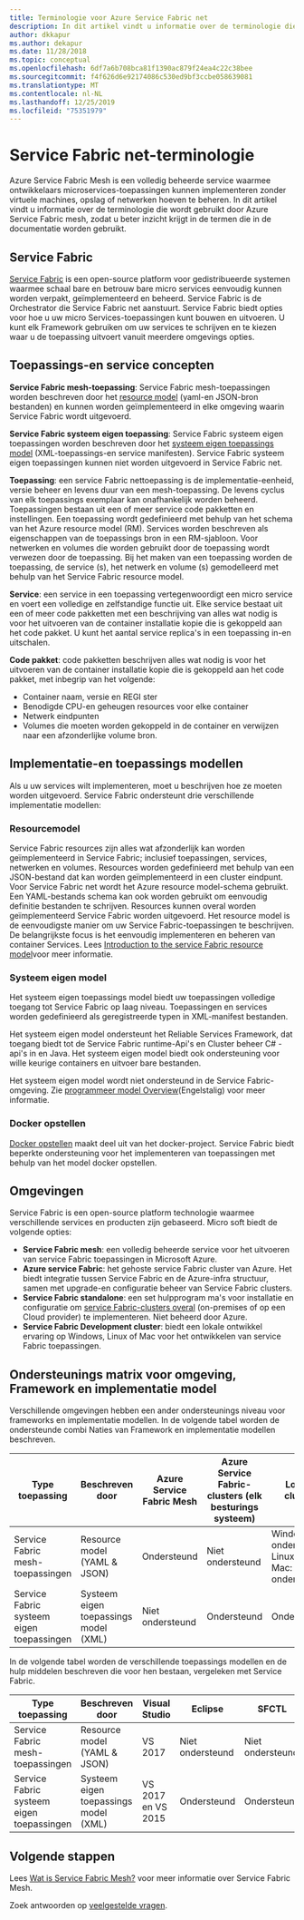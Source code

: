 ```yaml
---
title: Terminologie voor Azure Service Fabric net
description: In dit artikel vindt u informatie over de terminologie die wordt gebruikt door Azure Service Fabric mesh, zodat u beter inzicht krijgt in de termen die in de documentatie worden gebruikt.
author: dkkapur
ms.author: dekapur
ms.date: 11/28/2018
ms.topic: conceptual
ms.openlocfilehash: 6df7a6b708bca81f1390ac879f24ea4c22c38bee
ms.sourcegitcommit: f4f626d6e92174086c530ed9bf3ccbe058639081
ms.translationtype: MT
ms.contentlocale: nl-NL
ms.lasthandoff: 12/25/2019
ms.locfileid: "75351979"
---
```

# <a name="service-fabric-mesh-terminology"></a>Service Fabric net-terminologie

Azure Service Fabric Mesh is een volledig beheerde service waarmee ontwikkelaars microservices-toepassingen kunnen implementeren zonder virtuele machines, opslag of netwerken hoeven te beheren. In dit artikel vindt u informatie over de terminologie die wordt gebruikt door Azure Service Fabric mesh, zodat u beter inzicht krijgt in de termen die in de documentatie worden gebruikt.

## <a name="service-fabric"></a>Service Fabric

[Service Fabric](/azure/service-fabric/) is een open-source platform voor gedistribueerde systemen waarmee schaal bare en betrouw bare micro services eenvoudig kunnen worden verpakt, geïmplementeerd en beheerd. Service Fabric is de Orchestrator die Service Fabric net aanstuurt. Service Fabric biedt opties voor hoe u uw micro Services-toepassingen kunt bouwen en uitvoeren. U kunt elk Framework gebruiken om uw services te schrijven en te kiezen waar u de toepassing uitvoert vanuit meerdere omgevings opties.

## <a name="application-and-service-concepts"></a>Toepassings-en service concepten

**Service Fabric mesh-toepassing**: Service Fabric mesh-toepassingen worden beschreven door het [resource model](/azure/service-fabric-mesh/service-fabric-mesh-service-fabric-resources) (yaml-en JSON-bron bestanden) en kunnen worden geïmplementeerd in elke omgeving waarin Service Fabric wordt uitgevoerd.

**Service Fabric systeem eigen toepassing**: Service Fabric systeem eigen toepassingen worden beschreven door het [systeem eigen toepassings model](/azure/service-fabric/service-fabric-application-model) (XML-toepassings-en service manifesten).  Service Fabric systeem eigen toepassingen kunnen niet worden uitgevoerd in Service Fabric net.

**Toepassing**: een service Fabric nettoepassing is de implementatie-eenheid, versie beheer en levens duur van een mesh-toepassing. De levens cyclus van elk toepassings exemplaar kan onafhankelijk worden beheerd.  Toepassingen bestaan uit een of meer service code pakketten en instellingen. Een toepassing wordt gedefinieerd met behulp van het schema van het Azure resource model (RM).  Services worden beschreven als eigenschappen van de toepassings bron in een RM-sjabloon.  Voor netwerken en volumes die worden gebruikt door de toepassing wordt verwezen door de toepassing.  Bij het maken van een toepassing worden de toepassing, de service (s), het netwerk en volume (s) gemodelleerd met behulp van het Service Fabric resource model.

**Service**: een service in een toepassing vertegenwoordigt een micro service en voert een volledige en zelfstandige functie uit. Elke service bestaat uit een of meer code pakketten met een beschrijving van alles wat nodig is voor het uitvoeren van de container installatie kopie die is gekoppeld aan het code pakket.  U kunt het aantal service replica's in een toepassing in-en uitschalen.

**Code pakket**: code pakketten beschrijven alles wat nodig is voor het uitvoeren van de container installatie kopie die is gekoppeld aan het code pakket, met inbegrip van het volgende:

* Container naam, versie en REGI ster
* Benodigde CPU-en geheugen resources voor elke container
* Netwerk eindpunten
* Volumes die moeten worden gekoppeld in de container en verwijzen naar een afzonderlijke volume bron.

## <a name="deployment-and-application-models"></a>Implementatie-en toepassings modellen 

Als u uw services wilt implementeren, moet u beschrijven hoe ze moeten worden uitgevoerd. Service Fabric ondersteunt drie verschillende implementatie modellen:

### <a name="resource-model"></a>Resourcemodel
Service Fabric resources zijn alles wat afzonderlijk kan worden geïmplementeerd in Service Fabric; inclusief toepassingen, services, netwerken en volumes. Resources worden gedefinieerd met behulp van een JSON-bestand dat kan worden geïmplementeerd in een cluster eindpunt.  Voor Service Fabric net wordt het Azure resource model-schema gebruikt. Een YAML-bestands schema kan ook worden gebruikt om eenvoudig definitie bestanden te schrijven. Resources kunnen overal worden geïmplementeerd Service Fabric worden uitgevoerd. Het resource model is de eenvoudigste manier om uw Service Fabric-toepassingen te beschrijven. De belangrijkste focus is het eenvoudig implementeren en beheren van container Services. Lees [Introduction to the service Fabric resource model](/azure/service-fabric-mesh/service-fabric-mesh-service-fabric-resources)voor meer informatie.

### <a name="native-model"></a>Systeem eigen model
Het systeem eigen toepassings model biedt uw toepassingen volledige toegang tot Service Fabric op laag niveau. Toepassingen en services worden gedefinieerd als geregistreerde typen in XML-manifest bestanden.

Het systeem eigen model ondersteunt het Reliable Services Framework, dat toegang biedt tot de Service Fabric runtime-Api's en Cluster beheer C# -api's in en Java. Het systeem eigen model biedt ook ondersteuning voor wille keurige containers en uitvoer bare bestanden.

Het systeem eigen model wordt niet ondersteund in de Service Fabric-omgeving.  Zie [programmeer model Overview](/azure/service-fabric/service-fabric-choose-framework)(Engelstalig) voor meer informatie.

### <a name="docker-compose"></a>Docker opstellen 
[Docker opstellen](https://docs.docker.com/compose/) maakt deel uit van het docker-project. Service Fabric biedt beperkte ondersteuning voor het implementeren van toepassingen met behulp van het model docker opstellen.

## <a name="environments"></a>Omgevingen

Service Fabric is een open-source platform technologie waarmee verschillende services en producten zijn gebaseerd. Micro soft biedt de volgende opties:

 - **Service Fabric mesh**: een volledig beheerde service voor het uitvoeren van service Fabric toepassingen in Microsoft Azure.
 - **Azure service Fabric**: het gehoste service Fabric cluster van Azure. Het biedt integratie tussen Service Fabric en de Azure-infra structuur, samen met upgrade-en configuratie beheer van Service Fabric clusters.
 - **Service Fabric standalone**: een set hulpprogram ma's voor installatie en configuratie om [service Fabric-clusters overal](/azure/service-fabric/service-fabric-deploy-anywhere) (on-premises of op een Cloud provider) te implementeren. Niet beheerd door Azure.
 - **Service Fabric Development cluster**: biedt een lokale ontwikkel ervaring op Windows, Linux of Mac voor het ontwikkelen van service Fabric toepassingen.

## <a name="environment-framework-and-deployment-model-support-matrix"></a>Ondersteunings matrix voor omgeving, Framework en implementatie model
Verschillende omgevingen hebben een ander ondersteunings niveau voor frameworks en implementatie modellen. In de volgende tabel worden de ondersteunde combi Naties van Framework en implementatie modellen beschreven.

| Type toepassing | Beschreven door | Azure Service Fabric Mesh | Azure Service Fabric-clusters (elk besturings systeem)| Lokaal cluster | Zelfstandig cluster |
|---|---|---|---|---|---|
| Service Fabric mesh-toepassingen | Resource model (YAML & JSON) | Ondersteund |Niet ondersteund | Windows: ondersteund, Linux en Mac: niet ondersteund | Windows-niet ondersteund |
|Service Fabric systeem eigen toepassingen | Systeem eigen toepassings model (XML) | Niet ondersteund| Ondersteund|Ondersteund|Windows: ondersteund|

In de volgende tabel worden de verschillende toepassings modellen en de hulp middelen beschreven die voor hen bestaan, vergeleken met Service Fabric.

| Type toepassing | Beschreven door | Visual Studio | Eclipse | SFCTL | AZ CLI | Powershell|
|---|---|---|---|---|---|---|
| Service Fabric mesh-toepassingen | Resource model (YAML & JSON) | VS 2017 |Niet ondersteund |Niet ondersteund | Alleen ondersteunde mesh-omgeving | Niet ondersteund|
|Service Fabric systeem eigen toepassingen | Systeem eigen toepassings model (XML) | VS 2017 en VS 2015| Ondersteund|Ondersteund|Ondersteund|Ondersteund|

## <a name="next-steps"></a>Volgende stappen

Lees [Wat is Service Fabric Mesh?](service-fabric-mesh-overview.md) voor meer informatie over Service Fabric Mesh.

Zoek antwoorden op [veelgestelde vragen](service-fabric-mesh-faq.md).
